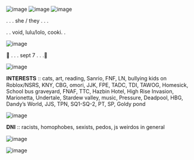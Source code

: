 ![image](https://github.com/user-attachments/assets/81377367-d212-429d-a919-5f8550bd394a)
![image](https://github.com/user-attachments/assets/d4462a67-b0f2-4dba-8ade-d73cdc50b61e)
![image](https://github.com/user-attachments/assets/2b3175d7-5f18-4864-889e-34bcdfcbbed4)

. . . she / they . . .

. . void, lulu/lolo, cooki. . 

![image](https://github.com/user-attachments/assets/75dde82f-be39-4c88-83af-545085abefcb)

🍰 . . . sept 7 . . .🧁

![image](https://github.com/user-attachments/assets/75dde82f-be39-4c88-83af-545085abefcb)

𝐈𝐍𝐓𝐄𝐑𝐄𝐒𝐓𝐒 ::
cats, art, reading, Sanrio, FNF, LN, bullying kids on Roblox/NSRS, 
KNY, CBG, omori, JJK, FPE, TADC, TDI, TAWOG, Homesick, School bus graveyard,
FNAF, TTC, Hazbin Hotel, High Rise Invasion, Marionetta, Undertale, Stardew valley,
music, Pressure, Deadpool, HBG, Dandy’s World, JJS, TPN, SQ1-SQ-2, PT, SP, Goldy pond

![image](https://github.com/user-attachments/assets/e4a2a364-2a7d-40f2-97f1-5816c09c88c9)

𝐃𝐍𝐈 ::
racists, homophobes, sexists, pedos, js weirdos in general

![image](https://github.com/user-attachments/assets/346e4fa2-c45e-44ff-ae0a-a5b6c895c391)

![image](https://github.com/user-attachments/assets/caa60818-9cc6-4e09-a414-9478641d04eb)
